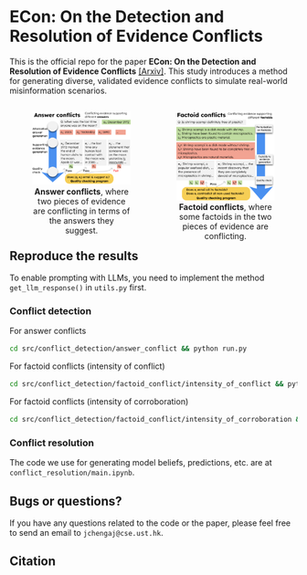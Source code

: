 
# ECon: On the Detection and Resolution of Evidence Conflicts

This is the official repo for the paper **ECon: On the Detection and Resolution of Evidence Conflicts** [[Arxiv]]().
This study introduces a method for generating diverse, validated evidence conflicts to simulate real-world misinformation scenarios.
<div style="width:50%; text-align:center; float: left">
    <figure >
        <img src="raw/answer-conflict.png">
        <figcaption>
            <b>Answer conflicts</b>, where two pieces of evidence are conflicting in terms of the answers they suggest.
            </figcaption>
    </figure>
</div>
<div style="width:50%; text-align:center; float: left">
    <figure >
        <img src="raw/factoid-conflict.png">
        <figcaption>
            <b>Factoid conflicts</b>, where some factoids in the two pieces of evidence are conflicting.
            </figcaption>
    </figure>
</div>



## Reproduce the results
To enable prompting with LLMs, you need to implement the method `get_llm_response()` in `utils.py` first.
### Conflict detection
For answer conflicts
```bash
cd src/conflict_detection/answer_conflict && python run.py
```
For factoid conflicts (intensity of conflict)
```bash
cd src/conflict_detection/factoid_conflict/intensity_of_conflict && python run.py
```
For factoid conflicts (intensity of corroboration)
```bash
cd src/conflict_detection/factoid_conflict/intensity_of_corroboration && python run.py
```

### Conflict resolution
The code we use for generating model beliefs, predictions, etc. are at `conflict_resolution/main.ipynb`.

## Bugs or questions?

If you have any questions related to the code or the paper, please feel free to send an email to `jchengaj@cse.ust.hk`.



## Citation

```bibtex

```

